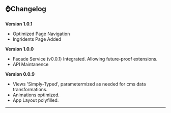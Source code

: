 
<h2>⌚Changelog</h2>


**Version 1.0.1**
* Optimized Page Navigation
* Ingridents Page Added


**Version 1.0.0**
* Facade Service (v0.0.1) Integrated. Allowing future-proof extensions.
* API Maintanence 


**Version 0.0.9**
* Views 'Simply-Typed', parametermized as needed for cms data transformations. 
* Animations optimized. 
* App Layout polyfilled. 

---